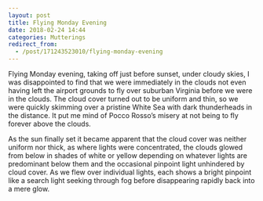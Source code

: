 ```yaml
---
layout: post
title: Flying Monday Evening
date: 2018-02-24 14:44
categories: Mutterings
redirect_from:
  - /post/171243523010/flying-monday-evening
---
```

Flying Monday evening, taking off just before sunset, under cloudy skies, I was disappointed to find that we were immediately in the clouds not even having left the airport grounds to fly over suburban Virginia before we were in the clouds. The cloud cover turned out to be uniform and thin, so we were quickly skimming over a pristine White Sea with dark thunderheads in the distance. It put me mind of Pocco Rosso’s misery at not being to fly forever above the clouds.

As the sun finally set it became apparent that the cloud cover was neither uniform nor thick, as where lights were concentrated, the clouds glowed from below in shades of white or yellow depending on whatever lights are predominant below them and the occasional pinpoint light unhindered by cloud cover. As we flew over individual lights, each shows a bright pinpoint like a search light seeking through fog before disappearing rapidly back into a mere glow.
